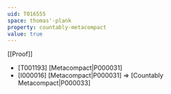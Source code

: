 ```yaml
---
uid: T016555
space: thomas'-plank
property: countably-metacompact
value: true
---
```

[[Proof]]

* [T001193] [Metacompact|P000031]
* [I000016] [Metacompact|P000031] => [Countably Metacompact|P000033]

